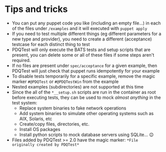 # Tips and tricks
* You can put any puppet code you like (including an empty file...) in each of 
  the files under `/examples` and it will executed with `puppet apply`
* If you need to test multiple different things (eg different parameters for a 
  new type and provider), you need to create a different (acceptance) testcase
  for each distinct thing to test
* PDQTest will only execute the BATS tests and setup scripts that are present,
  you can delete some or all of these files if some steps aren't required.
* If no files are present under `spec/acceptance` for a given example, then 
  PDQTest will just check that puppet runs idempotently for your example
* To disable tests temporarily for a specific example, remove the magic marker 
  `#@PDQTest` or `#@PDQTestWin` from the example
* Nested examples (subdirectories) are not supported at this time
* Since the all of the `*__setup.sh` scripts are run in the container as root 
  before executing tests, they can be used to mock _almost anything_ in the 
  test system:
  * Replace system binaries to fake network operations
  * Add system binaries to simulate other operating systems such as AIX, 
    Solaris, etc
  * Create/copy files, directories, etc.
  * Install OS packages
  * Install python scripts to mock database servers using SQLite... 😉
* Files added by PDQTest >= 2.0 have the magic marker: 
  `*File originally created by PDQTest*`
